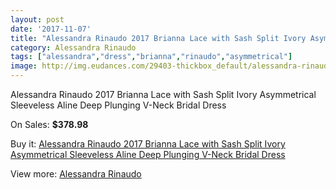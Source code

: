 ```yaml
---
layout: post
date: '2017-11-07'
title: "Alessandra Rinaudo 2017 Brianna Lace with Sash Split Ivory Asymmetrical Sleeveless Aline Deep Plunging V-Neck Bridal Dress"
category: Alessandra Rinaudo
tags: ["alessandra","dress","brianna","rinaudo","asymmetrical"]
image: http://img.eudances.com/29403-thickbox_default/alessandra-rinaudo-2017-brianna-lace-with-sash-split-ivory-asymmetrical-sleeveless-aline-deep-plunging-v-neck-bridal-dress.jpg
---
```

Alessandra Rinaudo 2017 Brianna Lace with Sash Split Ivory Asymmetrical Sleeveless Aline Deep Plunging V-Neck Bridal Dress

On Sales: **$378.98**
<a href="https://www.eudances.com/en/alessandra-rinaudo/9543-alessandra-rinaudo-2017-brianna-lace-with-sash-split-ivory-asymmetrical-sleeveless-aline-deep-plunging-v-neck-bridal-dress.html"><amp-img layout="responsive" width="600" height="600" src="//img.eudances.com/29403-thickbox_default/alessandra-rinaudo-2017-brianna-lace-with-sash-split-ivory-asymmetrical-sleeveless-aline-deep-plunging-v-neck-bridal-dress.jpg" alt="Alessandra Rinaudo 2017 Brianna Lace with Sash Split Ivory Asymmetrical Sleeveless Aline Deep Plunging V-Neck Bridal Dress 0" /></a>
<a href="https://www.eudances.com/en/alessandra-rinaudo/9543-alessandra-rinaudo-2017-brianna-lace-with-sash-split-ivory-asymmetrical-sleeveless-aline-deep-plunging-v-neck-bridal-dress.html"><amp-img layout="responsive" width="600" height="600" src="//img.eudances.com/29406-thickbox_default/alessandra-rinaudo-2017-brianna-lace-with-sash-split-ivory-asymmetrical-sleeveless-aline-deep-plunging-v-neck-bridal-dress.jpg" alt="Alessandra Rinaudo 2017 Brianna Lace with Sash Split Ivory Asymmetrical Sleeveless Aline Deep Plunging V-Neck Bridal Dress 1" /></a>
<a href="https://www.eudances.com/en/alessandra-rinaudo/9543-alessandra-rinaudo-2017-brianna-lace-with-sash-split-ivory-asymmetrical-sleeveless-aline-deep-plunging-v-neck-bridal-dress.html"><amp-img layout="responsive" width="600" height="600" src="//img.eudances.com/29405-thickbox_default/alessandra-rinaudo-2017-brianna-lace-with-sash-split-ivory-asymmetrical-sleeveless-aline-deep-plunging-v-neck-bridal-dress.jpg" alt="Alessandra Rinaudo 2017 Brianna Lace with Sash Split Ivory Asymmetrical Sleeveless Aline Deep Plunging V-Neck Bridal Dress 2" /></a>
<a href="https://www.eudances.com/en/alessandra-rinaudo/9543-alessandra-rinaudo-2017-brianna-lace-with-sash-split-ivory-asymmetrical-sleeveless-aline-deep-plunging-v-neck-bridal-dress.html"><amp-img layout="responsive" width="600" height="600" src="//img.eudances.com/29404-thickbox_default/alessandra-rinaudo-2017-brianna-lace-with-sash-split-ivory-asymmetrical-sleeveless-aline-deep-plunging-v-neck-bridal-dress.jpg" alt="Alessandra Rinaudo 2017 Brianna Lace with Sash Split Ivory Asymmetrical Sleeveless Aline Deep Plunging V-Neck Bridal Dress 3" /></a>

Buy it: [Alessandra Rinaudo 2017 Brianna Lace with Sash Split Ivory Asymmetrical Sleeveless Aline Deep Plunging V-Neck Bridal Dress](https://www.eudances.com/en/alessandra-rinaudo/9543-alessandra-rinaudo-2017-brianna-lace-with-sash-split-ivory-asymmetrical-sleeveless-aline-deep-plunging-v-neck-bridal-dress.html "Alessandra Rinaudo 2017 Brianna Lace with Sash Split Ivory Asymmetrical Sleeveless Aline Deep Plunging V-Neck Bridal Dress")

View more: [Alessandra Rinaudo](https://www.eudances.com/en/147-alessandra-rinaudo "Alessandra Rinaudo")